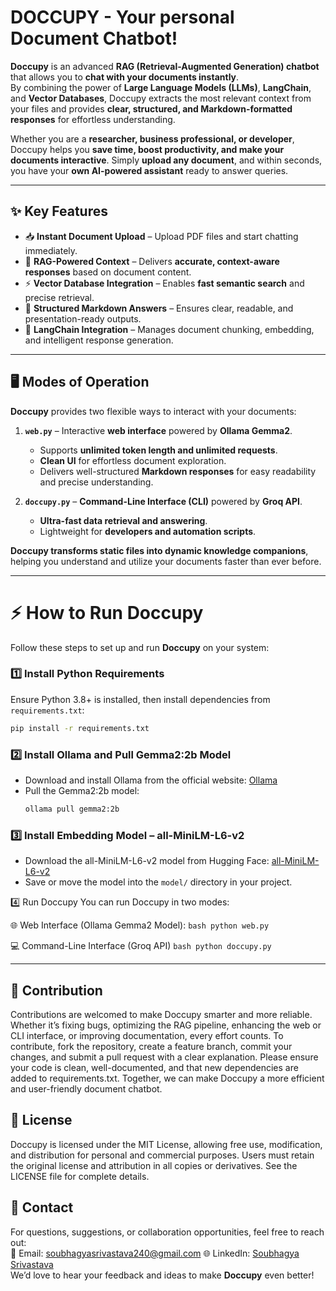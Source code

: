 # DOCCUPY - Your personal Document Chatbot!

**Doccupy** is an advanced **RAG (Retrieval-Augmented Generation) chatbot** that allows you to **chat with your documents instantly**.  
By combining the power of **Large Language Models (LLMs)**, **LangChain**, and **Vector Databases**, Doccupy extracts the most relevant context from your files and provides **clear, structured, and Markdown-formatted responses** for effortless understanding.

Whether you are a **researcher, business professional, or developer**, Doccupy helps you **save time, boost productivity, and make your documents interactive**. Simply **upload any document**, and within seconds, you have your **own AI-powered assistant** ready to answer queries.

---

## ✨ Key Features

- 📥 **Instant Document Upload** – Upload PDF files and start chatting immediately.  
- 🤖 **RAG-Powered Context** – Delivers **accurate, context-aware responses** based on document content.  
- ⚡ **Vector Database Integration** – Enables **fast semantic search** and precise retrieval.  
- 📝 **Structured Markdown Answers** – Ensures clear, readable, and presentation-ready outputs.  
- 🔗 **LangChain Integration** – Manages document chunking, embedding, and intelligent response generation.  

---

## 🖥️ Modes of Operation

**Doccupy** provides two flexible ways to interact with your documents:

1. **`web.py`** – Interactive **web interface** powered by **Ollama Gemma2**.  
   - Supports **unlimited token length and unlimited requests**.  
   - **Clean UI** for effortless document exploration.
   - Delivers well-structured **Markdown responses** for easy readability and precise understanding.

2. **`doccupy.py`** – **Command-Line Interface (CLI)** powered by **Groq API**.  
   - **Ultra-fast data retrieval and answering**.  
   - Lightweight for **developers and automation scripts**.
     
**Doccupy transforms static files into dynamic knowledge companions**, helping you understand and utilize your documents faster than ever before.

---

# ⚡ How to Run Doccupy

Follow these steps to set up and run **Doccupy** on your system:

### 1️⃣ Install Python Requirements
Ensure Python 3.8+ is installed, then install dependencies from `requirements.txt`:
   ```bash
   pip install -r requirements.txt
   ```

### 2️⃣ Install Ollama and Pull Gemma2:2b Model
- Download and install Ollama from the official website: [Ollama](https://ollama.com/download)
- Pull the Gemma2:2b model:
   ```bash
   ollama pull gemma2:2b
   ```

### 3️⃣ Install Embedding Model – all-MiniLM-L6-v2
- Download the all-MiniLM-L6-v2 model from Hugging Face: [all-MiniLM-L6-v2](https://huggingface.co/sentence-transformers/all-MiniLM-L6-v2)
- Save or move the model into the `model/` directory in your project.

4️⃣ Run Doccupy
You can run Doccupy in two modes:

   🌐 Web Interface (Ollama Gemma2 Model):
      ```bash
         python web.py
      ```
   
   💻 Command-Line Interface (Groq API)
      ```bash
         python doccupy.py
      ```

---

## 🤝 Contribution
Contributions are welcomed to make Doccupy smarter and more reliable. Whether it’s fixing bugs, optimizing the RAG pipeline, enhancing the web or CLI interface, or improving documentation, every effort counts. To contribute, fork the repository, create a feature branch, commit your changes, and submit a pull request with a clear explanation. Please ensure your code is clean, well-documented, and that new dependencies are added to requirements.txt. Together, we can make Doccupy a more efficient and user-friendly document chatbot.

## 📜 License
Doccupy is licensed under the MIT License, allowing free use, modification, and distribution for personal and commercial purposes. Users must retain the original license and attribution in all copies or derivatives. See the LICENSE file for complete details.

## 📧 Contact

For questions, suggestions, or collaboration opportunities, feel free to reach out:   
📩 Email: soubhagyasrivastava240@gmail.com 
🌐 LinkedIn: [Soubhagya Srivastava](https://www.linkedin.com/in/soubhagya-srivastava-611408267/)  
We’d love to hear your feedback and ideas to make **Doccupy** even better!
